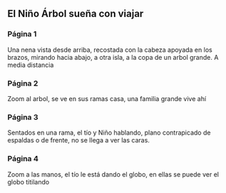 ## El Niño Árbol sueña con viajar
### Página 1
Una nena vista desde arriba, recostada con la cabeza apoyada en los brazos, mirando hacia abajo, a otra isla, a la copa de un arbol grande. A media distancia
### Página 2
Zoom al arbol, se ve en sus ramas casa, una familia grande vive ahí

### Página 3
Sentados en una rama, el tío y Niño hablando, plano contrapicado de espaldas o de frente, no se llega a ver las caras.

### Página 4

Zoom a las manos, el tío le está dando el globo, en ellas se puede ver el globo titilando
